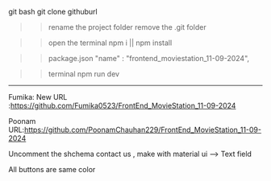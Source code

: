 git bash
git clone githuburl

>> rename the project folder
>> remove the .git folder

>>open the terminal
>>npm i || npm install

>>package.json
>>"name" : "frontend_moviestation_11-09-2024",

>>terminal
>>npm run dev
-------------------------------------------------------------------------
Fumika:
New URL :https://github.com/Fumika0523/FrontEnd_MovieStation_11-09-2024

Poonam 
URL:https://github.com/PoonamChauhan229/FrontEnd_MovieStation_11-09-2024

<!-- Add Movie -->
Uncomment the shchema
contact us , make with material ui --> Text field

All buttons are same color